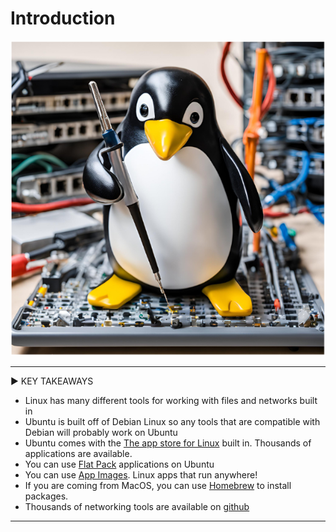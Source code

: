 # Introduction

![screenshot](img/Tux-Tools.png)

----------------------------------------------------------------

:arrow_forward: KEY TAKEAWAYS

- Linux has many different tools for working with files and networks built in
- Ubuntu is built off of Debian Linux so any tools that are compatible with Debian will probably work on Ubuntu
- Ubuntu comes with the [The app store for Linux](https://snapcraft.io/) built in. Thousands of applications are available.
- You can use [Flat Pack](https://flathub.org/) applications on Ubuntu
- You can use [App Images](https://appimage.org/). Linux apps that run anywhere!
- If you are coming from MacOS, you can use [Homebrew](https://docs.brew.sh/Homebrew-on-Linux) to install packages.
- Thousands of networking tools are available on [github](github.com)

----------------------------------------------------------------
